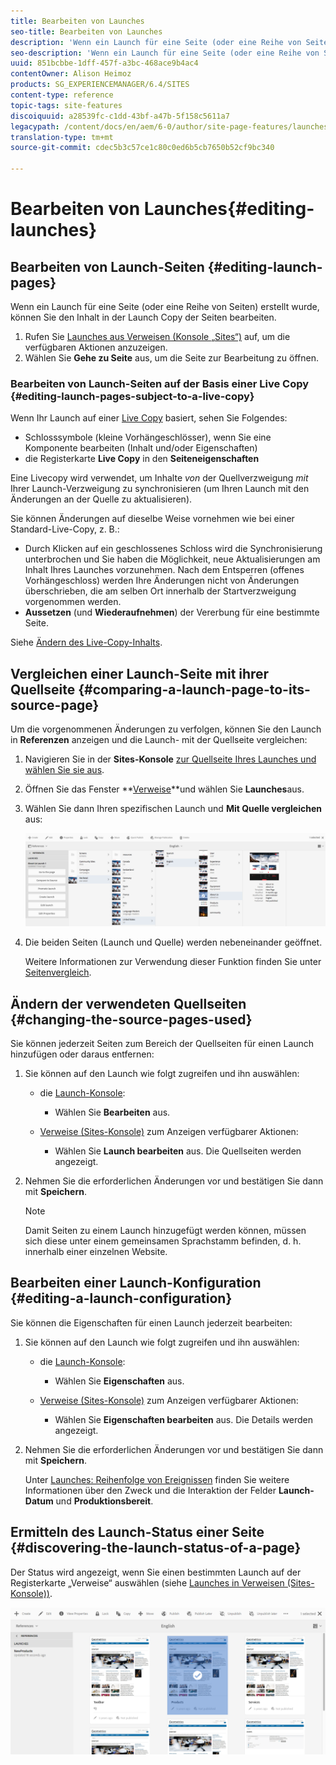 ```yaml
---
title: Bearbeiten von Launches
seo-title: Bearbeiten von Launches
description: 'Wenn ein Launch für eine Seite (oder eine Reihe von Seiten) erstellt wurde, können Sie den Inhalt in der Launch Copy der Seiten bearbeiten. '
seo-description: 'Wenn ein Launch für eine Seite (oder eine Reihe von Seiten) erstellt wurde, können Sie den Inhalt in der Launch Copy der Seiten bearbeiten. '
uuid: 851bcbbe-1dff-457f-a3bc-468ace9b4ac4
contentOwner: Alison Heimoz
products: SG_EXPERIENCEMANAGER/6.4/SITES
content-type: reference
topic-tags: site-features
discoiquuid: a28539fc-c1dd-43bf-a47b-5f158c5611a7
legacypath: /content/docs/en/aem/6-0/author/site-page-features/launches
translation-type: tm+mt
source-git-commit: cdec5b3c57ce1c80c0ed6b5cb7650b52cf9bc340

---
```



# Bearbeiten von Launches{#editing-launches}

## Bearbeiten von Launch-Seiten {#editing-launch-pages}

Wenn ein Launch für eine Seite (oder eine Reihe von Seiten) erstellt wurde, können Sie den Inhalt in der Launch Copy der Seiten bearbeiten.

1. Rufen Sie [Launches aus Verweisen (Konsole „Sites“)](/help/sites-authoring/launches.md#launches-in-references-sites-console) auf, um die verfügbaren Aktionen anzuzeigen.
1. Wählen Sie **Gehe zu Seite** aus, um die Seite zur Bearbeitung zu öffnen.

### Bearbeiten von Launch-Seiten auf der Basis einer Live Copy {#editing-launch-pages-subject-to-a-live-copy}

Wenn Ihr Launch auf einer [Live Copy](/help/sites-administering/msm.md) basiert, sehen Sie Folgendes:

* Schlosssymbole (kleine Vorhängeschlösser), wenn Sie eine Komponente bearbeiten (Inhalt und/oder Eigenschaften)
* die Registerkarte **Live Copy** in den **Seiteneigenschaften** 

Eine Livecopy wird verwendet, um Inhalte *von* der Quellverzweigung *mit* Ihrer Launch-Verzweigung zu synchronisieren (um Ihren Launch mit den Änderungen an der Quelle zu aktualisieren).

Sie können Änderungen auf dieselbe Weise vornehmen wie bei einer Standard-Live-Copy, z. B.:

* Durch Klicken auf ein geschlossenes Schloss wird die Synchronisierung unterbrochen und Sie haben die Möglichkeit, neue Aktualisierungen am Inhalt Ihres Launches vorzunehmen. Nach dem Entsperren (offenes Vorhängeschloss) werden Ihre Änderungen nicht von Änderungen überschrieben, die am selben Ort innerhalb der Startverzweigung vorgenommen werden.
* **Aussetzen** (und **Wiederaufnehmen**) der Vererbung für eine bestimmte Seite.

Siehe [Ändern des Live-Copy-Inhalts](/help/sites-administering/msm-livecopy.md#changing-live-copy-content).

## Vergleichen einer Launch-Seite mit ihrer Quellseite {#comparing-a-launch-page-to-its-source-page}

Um die vorgenommenen Änderungen zu verfolgen, können Sie den Launch in **Referenzen** anzeigen und die Launch- mit der Quellseite vergleichen:

1. Navigieren Sie in der **Sites-Konsole** [zur Quellseite Ihres Launches und wählen Sie sie aus](/help/sites-authoring/basic-handling.md#viewing-and-selecting-resources).
1. Öffnen Sie das Fenster **[Verweise](/help/sites-authoring/basic-handling.md#references)**und wählen Sie **Launches**aus.
1. Wählen Sie dann Ihren spezifischen Launch und **Mit Quelle vergleichen** aus:

   ![chlimage_1-96](assets/chlimage_1-96.png)

1. Die beiden Seiten (Launch und Quelle) werden nebeneinander geöffnet.

   Weitere Informationen zur Verwendung dieser Funktion finden Sie unter [Seitenvergleich](/help/sites-authoring/page-diff.md).

## Ändern der verwendeten Quellseiten {#changing-the-source-pages-used}

Sie können jederzeit Seiten zum Bereich der Quellseiten für einen Launch hinzufügen oder daraus entfernen: 

1. Sie können auf den Launch wie folgt zugreifen und ihn auswählen:

   * die [Launch-Konsole](/help/sites-authoring/launches.md#the-launches-console):

      * Wählen Sie **Bearbeiten** aus.
   * [Verweise (Sites-Konsole)](/help/sites-authoring/launches.md#launches-in-references-sites-console) zum Anzeigen verfügbarer Aktionen:

      * Wählen Sie **Launch bearbeiten** aus. 
   Die Quellseiten werden angezeigt.

1. Nehmen Sie die erforderlichen Änderungen vor und bestätigen Sie dann mit **Speichern**.

   >[!NOTE]
   >
   >Damit Seiten zu einem Launch hinzugefügt werden können, müssen sich diese unter einem gemeinsamen Sprachstamm befinden, d. h. innerhalb einer einzelnen Website.

## Bearbeiten einer Launch-Konfiguration {#editing-a-launch-configuration}

Sie können die Eigenschaften für einen Launch jederzeit bearbeiten: 

1. Sie können auf den Launch wie folgt zugreifen und ihn auswählen:

   * die [Launch-Konsole](/help/sites-authoring/launches.md#the-launches-console):

      * Wählen Sie **Eigenschaften** aus.
   * [Verweise (Sites-Konsole)](/help/sites-authoring/launches.md#launches-in-references-sites-console) zum Anzeigen verfügbarer Aktionen:

      * Wählen Sie **Eigenschaften bearbeiten** aus. 
   Die Details werden angezeigt.

1. Nehmen Sie die erforderlichen Änderungen vor und bestätigen Sie dann mit **Speichern**.

   Unter [Launches: Reihenfolge von Ereignissen](/help/sites-authoring/launches.md#launches-the-order-of-events) finden Sie weitere Informationen über den Zweck und die Interaktion der Felder **Launch-Datum** und **Produktionsbereit**.

## Ermitteln des Launch-Status einer Seite {#discovering-the-launch-status-of-a-page}

Der Status wird angezeigt, wenn Sie einen bestimmten Launch auf der Registerkarte „Verweise“ auswählen (siehe [Launches in Verweisen (Sites-Konsole))](/help/sites-authoring/launches.md#launches-in-references-sites-console).

![chlimage_1-97](assets/chlimage_1-97.png)

